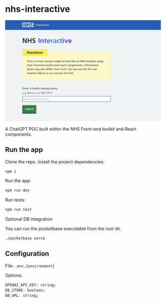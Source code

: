 # nhs-interactive

![landing](landing.png)

A ChatGPT POC built within the NHS Front-end toolkit and React components.

## Run the app

Clone the repo.
Install the project dependencies:

```bash
npm i
```

Run the app:

```bash
npm run dev
```

Run tests:

```bash
npm run test
```

Optional DB integration

You can run the pocketbase executable from the root dir.

```bash
./pocketbase serve
```

## Configuration

File: `.env.{environment}`

Options:

```bash
OPENAI_API_KEY: string;
DB_STORE: boolean;
DB_URL: string;
```
